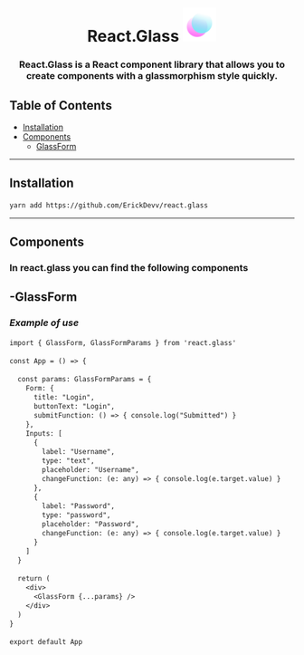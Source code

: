   <div align="center">
    <h1>React.Glass
    <img src="ReactGlass.png" alt="alt text" width="60" height="60">
  </div>
<div align="center">
  <h3>
    React.Glass is a React component library that allows  you to create components with a glassmorphism style  quickly.
  </h3>
</div>

## Table of Contents

- [Installation](#installation)
- [Components](#components)
  - [GlassForm](#glassform)

---

## Installation

```bash
yarn add https://github.com/ErickDevv/react.glass
```

---

## Components

### In react.glass you can find the following components

## **-GlassForm**

### *Example of use*

```tsx
import { GlassForm, GlassFormParams } from 'react.glass'

const App = () => {

  const params: GlassFormParams = {
    Form: {
      title: "Login",
      buttonText: "Login",
      submitFunction: () => { console.log("Submitted") }
    },
    Inputs: [
      {
        label: "Username",
        type: "text",
        placeholder: "Username",
        changeFunction: (e: any) => { console.log(e.target.value) }
      },
      {
        label: "Password",
        type: "password",
        placeholder: "Password",
        changeFunction: (e: any) => { console.log(e.target.value) }
      }
    ]
  }
  
  return (
    <div>
      <GlassForm {...params} />
    </div>
  )
}

export default App
```
